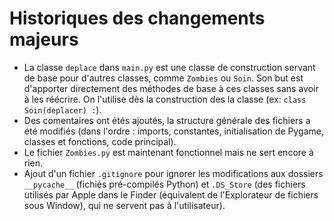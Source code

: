 # Historiques des changements majeurs

 - La classe ```deplace``` dans ```main.py``` est une classe de construction servant de base pour d'autres classes, comme ```Zombies``` ou ```Soin```. Son but est d'apporter directement des méthodes de base à ces classes sans avoir à les réécrire. On l'utilise dès la construction des la classe (ex: ```class Soin(deplacer) :```).
  - Des comentaires ont étés ajoutés, la structure générale des fichiers a été modifiés (dans l'ordre : imports, constantes, initialisation de Pygame, classes et fonctions, code principal).
  - Le fichier ```Zombies.py``` est maintenant fonctionnel mais ne sert encore à rien.
  - Ajout d'un fichier ```.gitignore``` pour ignorer les modifications aux dossiers ```__pycache__``` (fichiés pré-compilés Python) et ```.DS_Store``` (des fichiers utilisés par Apple dans le Finder (équivalent de l'Explorateur de fichiers sous Window), qui ne servent pas à l'utilisateur).